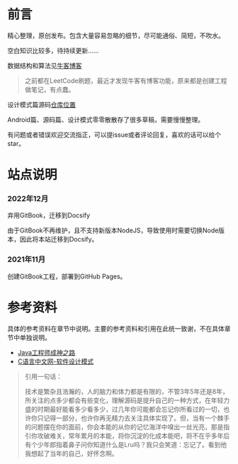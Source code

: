 
# 前言

精心整理，原创发布。包含大量容易忽略的细节，尽可能通俗、简短，不吹水。

空白知识比较多，待持续更新......

数据结构和算法见[牛客博客](https://blog.nowcoder.net/afauria)

> 之前都在LeetCode刷题，最近才发现牛客有博客功能，原来都是创建工程做笔记，有点蠢。

设计模式篇源码[仓库位置](https://github.com/Afauria/DesignPattern)

Android篇、源码篇、设计模式零零散散存了很多草稿，需要慢慢整理。

有问题或者错误欢迎交流指正，可以提issue或者评论回复，喜欢的话可以给个star。

# 站点说明

### 2022年12月

弃用GitBook，迁移到Docsify

由于GitBook不再维护，且不支持新版本NodeJS，导致使用时需要切换Node版本，因此将本站迁移到Docsify。

### 2021年11月

创建GitBook工程，部署到GitHub Pages。

# 参考资料

具体的参考资料在章节中说明。主要的参考资料和引用在此统一致谢，不在具体章节中单独说明。

* [Java工程师成神之路](https://hollischuang.github.io/toBeTopJavaer/#/)
* [C语言中文网-软件设计模式](http://c.biancheng.net/view/1317.html)



> 引用一句话：
>
> 技术是繁杂且浩瀚的，人的脑力和体力都是有限的，不管3年5年还是8年，所关注的点多少都会有些变化，理解源码是提升自己的一种方式，在年轻力盛的时期最好能看多少看多少，过几年你可能都会忘记你所看过的一切，也许你只记得一部分，也许你再无精力去关注具体实现了。但，当有一个棘手的问题摆在你的面前，你会本能的从你的记忆海洋中嗅出一丝光亮，那是指引你攻破难关，常年累月的本能，将你沉淀的化成本能吧，将不在乎多年后有个少年郎指着鼻子问你知道什么是Lru吗？我只会笑道：忘记了。看到他我想起了当年的自己，好怀念啊。
